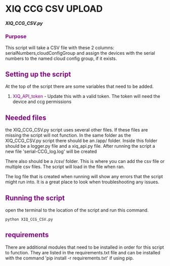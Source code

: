 # XIQ CCG CSV UPLOAD
##### XIQ_CCG_CSV.py
### <span style="color:purple">Purpose</span>
This script will take a CSV file with these 2 columns: serialNumbers,cloudConfigGroup and assign the devices with the serial numbers to the named cloud config group, if it exists. 

## <span style="color:purple">Setting up the script</span>
At the top of the script there are some variables that need to be added.
1. <span style="color:purple">XIQ_API_token</span> - Update this with a valid token. The token will need the device and ccg permissions

## <span style="color:purple">Needed files</span>
the XIQ_CCG_CSV.py script uses several other files. If these files are missing the script will not function.
In the same folder as the XIQ_CCG_CSV.py script there should be an /app/ folder. Inside this folder should be a logger.py file and a xiq_api.py file. After running the script a new file 'serial-CCG_log.log' will be created

There also should be a /csv/ folder. This is where you can add the csv file or multiple csv files. The script will load in the file when ran.

The log file that is created when running will show any errors that the script might run into. It is a great place to look when troubleshooting any issues.

## <span style="color:purple">Running the script</span>
open the terminal to the location of the script and run this command.

```
python XIQ_CCG_CSV.py
```

## <span style="color:purple">requirements</span>
There are additional modules that need to be installed in order for this script to function. They are listed in the requirements.txt file and can be installed with the command 'pip install -r requirements.txt' if using pip.